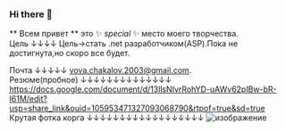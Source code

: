 ### Hi there 👋


** Всем привет ** это ✨ _special_ ✨ место моего творчества.  
Цель
↓↓↓↓
Цель->стать .net разработчиком(ASP).Пока не достигнута,но скоро все будет.

Почта
↓↓↓↓↓
vova.chakalov.2003@gmail.com.  
Резюме(пробное)
↓↓↓↓↓↓↓↓↓↓↓↓↓↓  
https://docs.google.com/document/d/13llsNIvrRohYD-uAWv62pIBw-bR-I61M/edit?usp=share_link&ouid=105953471327093068790&rtpof=true&sd=true    
Крутая фотка корга
↓↓↓↓↓↓↓↓↓↓↓↓↓↓↓↓↓↓ 
![изображение](https://user-images.githubusercontent.com/65467062/186758094-704993a1-3f07-4464-b51c-85d3dc009b22.png)

